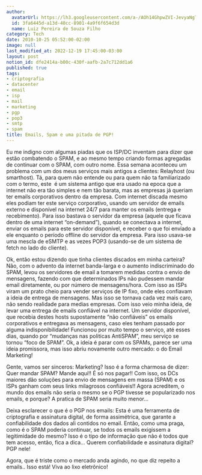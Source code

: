 ```yaml
---
author:
  avatarUrl: https://lh3.googleusercontent.com/a-/AOh14GhpwZVI-JevyaNgTdlrOT6YN20cI6V9Kxtq38Ij8AQ=s100
  id: 3fa6445d-a13d-40cc-8901-4a9f6f654d3d
  name: Luiz Pereira de Souza Filho
category: Tech
date: 2010-10-25 05:52:00-02:00
image: null
last_modified_at: 2022-12-19 17:45:00-03:00
layout: post
notion_id: dfe2414a-b00c-430f-aafb-2a7c712dd1a6
published: true
tags:
- criptografia
- datacenter
- email
- isp
- mail
- marketing
- pgp
- pop3
- smtp
- spam
title: Emails, Spam e uma pitada de PGP!
---
```


Eu me indigno com algumas piadas que os ISP/DC inventam para dizer que estão combatendo o SPAM, e ao mesmo tempo criando formas agregadas de continuar com o SPAM, com outro nome. Essa semana aconteceu um problema com um dos meus serviços mais antigos a clientes: Relayhost (ou smarthost). Tá, para quem não entende ou para quem não ta familiarizado com o termo, este  é um sistema antigo que era usado na epoca que a internet não era tão simples e nem tão barata, mas as empresas já queriam ter emails corporativos dentro da empresa. Com internet discada mesmo eles podiam ter este serviço corporativo, usando um servidor de emails externo e disponível na internet 24/7 para manter os emails (entrega e recebimento). Para isso bastava o servidor da empresa (aquele que ficava dentro de uma internet “on-demand”), quando se conectava a internet, enviar os emails para este servidor disponível, e receber o que foi enviado a ele enquanto o período offline do servidor da empresa. Para isso usava-se uma mescla de eSMTP e as vezes POP3 (usando-se de um sistema de fetch no lado do cliente).

Ok, então estou dizendo que tinha clientes discados em minha carteira? Não, com o advento da internet banda-larga e o aumento indiscriminado do SPAM, levou os servidores de email a tomarem medidas contra o envio de mensagens, fazendo com que determinados IPs não pudessem mandar email diretamente, ou por número de mensagens/hora. Com isso as ISPs viram um prato cheio para vender serviços de IP fixo, onde eles confiavam a ideia de entrega de mensagens. Mas isso se tornava cada vez mais caro, não sendo realidade para medias empresas. Com isso veio minha ideia, de levar uma entrega de emails confiável na internet. Um servidor disponível, que recebia destes hosts supostamente “não confiáveis” os emails corporativos e entregava as mensagens, caso eles tenham passado por alguma indisponibilidade! Funcionou por muito tempo o serviço, até esses dias, quando por “mudanças nas politicas AntiSPAM”, meu serviço se tornou “foco de SPAM”. Ok, a ideia é parar com os SPAMs, parece ser uma ideia promissora, mas isso abriu novamente outro mercado: o do Email Marketing!

Gente, vamos ser sinceros: Marketing? Isso é a forma charmosa de dizer: Quer mandar SPAM? Mande aqui!! É só nos pagar!! Com isso, os DCs maiores dão soluções para envio de mensagens em massa (SPAM) e os ISPs ganham com seus links milagrosos confiáveis!! Agora acreditem, o mundo dos emails não seria o mesmo se o PGP tivesse se popularizado nos emails, e porque? A pratica de SPAM seria muito menor…

Deixa esclarecer o que é o PGP nos emails: Esta é uma ferramenta de criptografia e assinatura digital, de forma assimétrica, que garante a confiabilidade dos dados ali contidos no email. Então, como uma praga, como é o SPAM poderia continuar, se todos os emails exigissem a legitimidade do mesmo? Isso é o tipo de informação que não é todos que tem acesso, então, fica a dica… Querem confiabilidade e assinatura digital? PGP nele!

Agora, que é triste como o mercado anda agindo, no que diz repeito a emails.. Isso está! Viva ao lixo eletrônico!
